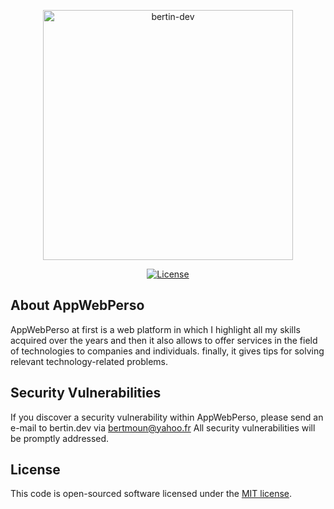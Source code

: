 <p align="center"><a href="http://bertin-mounok.com" target="_blank"><img src="http://bertin-mounok.com/Public/img/bertin-mounok.png" width="400" alt="bertin-dev"></a></p>

<p align="center">
<a href="#"><img src="https://img.shields.io/packagist/l/laravel/framework" alt="License"></a>
</p>

## About AppWebPerso

AppWebPerso at first is a web platform in which I highlight all my skills acquired over the years and then it also 
allows to offer services in the field of technologies to companies and individuals. finally, it gives tips for 
solving relevant technology-related problems.





## Security Vulnerabilities

If you discover a security vulnerability within AppWebPerso, please send an e-mail to bertin.dev via 
[bertmoun@yahoo.fr](mailto:bertmoun@yahoo.fr) All security vulnerabilities will be promptly addressed.


## License

This code is open-sourced software licensed under the [MIT license](https://opensource.org/licenses/MIT).